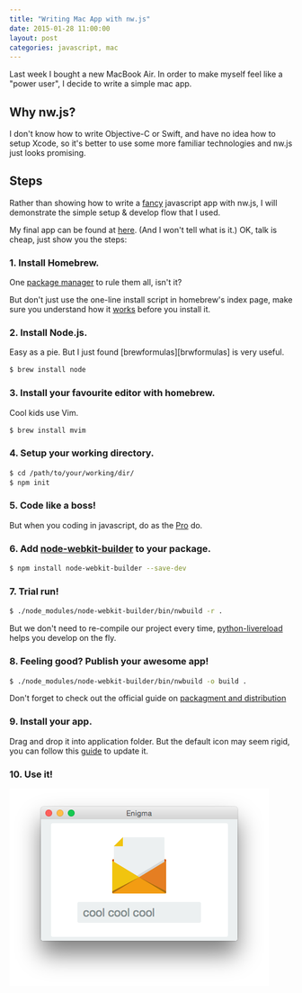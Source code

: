 ```yaml
---
title: "Writing Mac App with nw.js"
date: 2015-01-28 11:00:00
layout: post
categories: javascript, mac
---
```


Last week I bought a new MacBook Air. In order to make myself feel like a
"power user", I decide to write a simple mac app.


## Why nw.js?

I don't know how to write Objective-C or Swift, and have no idea how to setup Xcode,
so it's better to use some more familiar technologies and nw.js just looks promising.


## Steps

Rather than showing how to write a [fancy][pinegrow] javascript app with nw.js,
I will demonstrate the simple setup & develop flow that I used.

My final app can be found at [here][enigma]. (And I won't tell what is it.)
OK, talk is cheap, just show you the steps:


### 1. Install Homebrew.

One [package manager][homebrew] to rule them all, isn't it?


But don't just use the one-line install script in homebrew's index page,
make sure you understand how it [works][homebrew-installation]
before you install it.


### 2. Install Node.js.

Easy as a pie. But I just found [brewformulas][brwformulas] is very useful.

```bash
$ brew install node
```

### 3. Install your favourite editor with homebrew.

Cool kids use Vim.

```bash
$ brew install mvim
```


### 4. Setup your working directory.

```bash
$ cd /path/to/your/working/dir/
$ npm init
```


### 5. Code like a boss!

But when you coding in javascript, do as the [Pro][jshint] do.


### 6. Add [node-webkit-builder][node-webkit-builder] to your package.

```bash
$ npm install node-webkit-builder --save-dev
```


### 7. Trial run!

```bash
$ ./node_modules/node-webkit-builder/bin/nwbuild -r .
```

But we don't need to re-compile our project every time,
[python-livereload][python-livereload] helps you develop on the fly.


### 8. Feeling good? Publish your awesome app!

```bash
$ ./node_modules/node-webkit-builder/bin/nwbuild -o build .
```

Don't forget to check out the official guide on [packagment and distribution][nw-package]


### 9. Install your app.

Drag and drop it into application folder. But the default icon may seem rigid,
you can follow this [guide][nw-icon] to update it.


### 10. Use it!

![enigma](/public/images/writing-mac-app-with-node-webkit/screenshot.1.png)


[pinegrow]: http://pinegrow.com/
[enigma]: https://github.com/bcho/enigma
[homebrew]: http://brew.sh
[homebrew-installation]: https://github.com/Homebrew/homebrew/blob/master/share/doc/homebrew/Installation.md#installation
[brewformulas]: http://brewformulas.org/Node
[jshint]: http://jshint.com
[node-webkit-builder]: https://www.npmjs.com/package/node-webkit-builder
[python-livereload]: https://github.com/lepture/python-livereload
[nw-package]: https://github.com/nwjs/nw.js/wiki/How-to-package-and-distribute-your-apps
[nw-icon]: https://github.com/nwjs/nw.js/wiki/Icons

